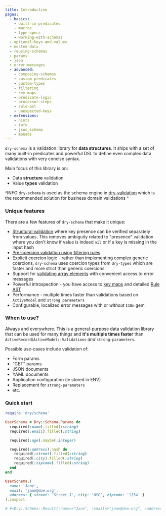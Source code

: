 ```yaml
---
title: Introduction
pages:
  - basics:
    - built-in-predicates
    - macros
    - type-specs
    - working-with-schemas
  - optional-keys-and-values
  - nested-data
  - reusing-schemas
  - params
  - json
  - error-messages
  - advanced:
    - composing-schemas
    - custom-predicates
    - custom-types
    - filtering
    - key-maps
    - predicate-logic
    - processor-steps
    - rule-ast
    - unexpected-keys
  - extensions:
    - hints
    - info
    - json_schema
    - monads
---
```


`dry-schema` is a validation library for **data structures**. It ships with a set of many built-in predicates and powerful DSL to define even complex data validations with very concise syntax.

Main focus of this library is on:

- Data **structure** validation
- Value **types** validation

^INFO
`dry-schema` is used as the schema engine in [dry-validation](/gems/dry-validation) which is the recommended solution for business domain validations
^

### Unique features

There are a few features of `dry-schema` that make it unique:

* [Structural validation](//page/optional-keys-and-values) where key presence can be verified separately from values. This removes ambiguity related to "presence" validation where you don't know if value is indeed `nil` or if a key is missing in the input hash
* [Pre-coercion validation using filtering rules](//page/advanced/filtering)
* Explicit coercion logic - rather than implementing complex generic coercions, `dry-schema` uses coercion types from `dry-types` which are faster and more strict than generic coercions
* Support for [validating array elements](//page/basics/macros#array) with convenient access to error messages
* Powerful introspection - you have access to [key maps](//page/advanced/key-maps) and detailed [Rule AST](//page/advanced/rule-ast)
* Performance - multiple times faster than validations based on `ActiveModel` and `strong parameters`
* Configurable, localized error messages with or *without* `I18n` gem

### When to use?

Always and everywhere. This is a general-purpose data validation library that can be used for many things and **it's multiple times faster** than `ActiveRecord`/`ActiveModel::Validations` _and_ `strong-parameters`.

Possible use-cases include validation of:

- Form params
- "GET" params
- JSON documents
- YAML documents
- Application configuration (ie stored in ENV)
- Replacement for `strong-parameters`
- etc.

### Quick start

```ruby
require 'dry/schema'

UserSchema = Dry::Schema.Params do
  required(:name).filled(:string)
  required(:email).filled(:string)

  required(:age).maybe(:integer)

  required(:address).hash do
    required(:street).filled(:string)
    required(:city).filled(:string)
    required(:zipcode).filled(:string)
  end
end

UserSchema.(
  name: 'Jane',
  email: 'jane@doe.org',
  address: { street: 'Street 1', city: 'NYC', zipcode: '1234' }
).inspect

# #<Dry::Schema::Result{:name=>"Jane", :email=>"jane@doe.org", :address=>{:street=>"Street 1", :city=>"NYC", :zipcode=>"1234"}} errors={:age=>["age is missing"]}>
```
